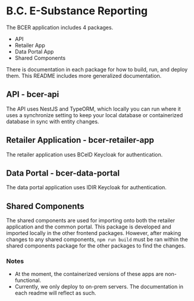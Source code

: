 # B.C. E-Substance Reporting

The BCER application includes 4 packages.
- API
- Retailer App
- Data Portal App
- Shared Components

There is documentation in each package for how to build, run, and deploy them. This README includes more generalized documentation.

## API - bcer-api
The API uses NestJS and TypeORM, which locally you can run where it uses a synchronize setting to keep your local database or containerized database in sync with entity changes.

## Retailer Application - bcer-retailer-app
The retailer application uses BCeID Keycloak for authentication. 

## Data Portal - bcer-data-portal
The data portal application uses IDIR Keycloak for authentication.

## Shared Components
The shared components are used for importing onto both the retailer application and the common portal. This package is developed and imported locally in the other frontend packages. However, after making changes to any shared components, `npm run build` must be ran within the shared components package for the other packages to find the changes.

### Notes
- At the moment, the containerized versions of these apps are non-functional.
- Currently, we only deploy to on-prem servers. The documentation in each readme will reflect as such.